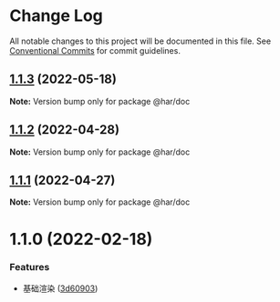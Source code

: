 # Change Log

All notable changes to this project will be documented in this file.
See [Conventional Commits](https://conventionalcommits.org) for commit guidelines.

## [1.1.3](https://git.huianrong.com/frontend/har-cli/compare/@har/doc@1.1.2...@har/doc@1.1.3) (2022-05-18)

**Note:** Version bump only for package @har/doc





## [1.1.2](https://192.168.3.199:10022/frontend/har-cli/compare/@har/doc@1.1.1...@har/doc@1.1.2) (2022-04-28)

**Note:** Version bump only for package @har/doc





## [1.1.1](https://192.168.3.199:10022/frontend/har-cli/compare/@har/doc@1.1.0...@har/doc@1.1.1) (2022-04-27)

**Note:** Version bump only for package @har/doc






# 1.1.0 (2022-02-18)


### Features

* 基础渲染 ([3d60903](https://192.168.3.199:10022/frontend/har-cli/commits/3d609035c552d219ae7baa42482783990f8dd0dd))
